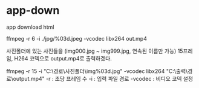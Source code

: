 # app-down
app download html

ffmpeg -r 6 -i ./jpg/%03d.jpeg -vcodec libx264 out.mp4

사진폴더에 있는 사진들을 (img000.jpg ~ img999.jpg, 연속된 이름만 가능) 15프레임, H264 코덱으로 output.mp4로 출력하겠다.

ffmpeg -r 15 -i "C:\경로\사진폴더\img%03d.jpg" -vcodec libx264 "C:\출력\경로\output.mp4"
-r : 초당 프레임 수
-i : 입력 파일 경로
-vcodec : 비디오 코덱 설정
